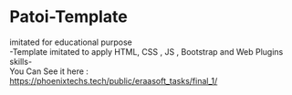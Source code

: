 # Patoi-Template
imitated for educational purpose
<br>
-Template imitated to apply HTML, CSS , JS , Bootstrap and Web Plugins skills-
<br>
You Can See it here :
<br>
<https://phoenixtechs.tech/public/eraasoft_tasks/final_1/>

